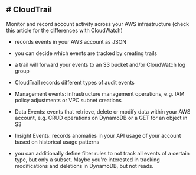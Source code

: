 ## # **CloudTrail**
Monitor and record account activity across your AWS infrastructure (check this article for the differences with CloudWatch)

- records events in your AWS account as JSON

- you can decide which events are tracked by creating trails

- a trail will forward your events to an S3 bucket and/or CloudWatch log group

- CloudTrail records different types of audit events

- Management events: infrastructure management operations, e.g. IAM policy adjustments or VPC subnet creations

- Data Events: events that retrieve, delete or modify data within your AWS account, e.g. CRUD operations on DynamoDB or a GET for an object in S3

- Insight Events: records anomalies in your API usage of your account based on historical usage patterns

- you can additionally define filter rules to not track all events of a certain type, but only a subset. Maybe you're interested in tracking modifications and deletions in DynamoDB, but not reads.